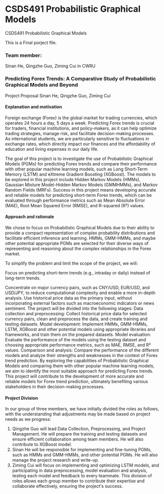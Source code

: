 # CSDS491 Probabilistic Graphical Models
 CSDS491 Probabilistic Graphical Models

This is a Final porject file.

### Team member:
Sinan He, Qingzhe Guo, Ziming Cui in CWRU

### Predicting Forex Trends: A Comparative Study of Probabilistic Graphical Models and Beyond
Project Proposal
Sinan He, Qingzhe Guo, Ziming Cui

#### Explanation and motivation
Foreign exchange (Forex) is the global market for trading currencies, which operates 24
hours a day, 5 days a week. Predicting Forex trends is crucial for traders, financial
institutions, and policy-makers, as it can help optimize trading strategies, manage risk,
and facilitate decision-making processes. As international students, we are particularly
sensitive to fluctuations in exchange rates, which directly impact our finances and the
affordability of education and living expenses in our daily life.

The goal of this project is to investigate the use of Probabilistic Graphical Models
(PGMs) for predicting Forex trends and compare their performance with other popular
machine learning models, such as Long Short-Term Memory (LSTM) and eXtreme
Gradient Boosting (XGBoost). The models to be explored in this project include Hidden
Markov Models (HMMs), Gaussian Mixture Model-Hidden Markov Models (GMMHMMs),
and Markov Random Fields (MRFs). Success in this project means developing
accurate and reliable models for predicting short-term Forex trends, which can be
evaluated through performance metrics such as Mean Absolute Error (MAE), Root
Mean Squared Error (RMSE), and R-squared (R²) values.

#### Approach and rationale
We chose to focus on Probabilistic Graphical Models due to their ability to provide a
compact representation of complex probability distributions and facilitate efficient
inference and learning. HMMs, GMM-HMMs, and maybe other potential appropriate
PGMs are selected for their diverse ways of representing and reasoning about the
complex relationships in the Forex market.

To simplify the problem and limit the scope of the project, we will:

Focus on predicting short-term trends (e.g., intraday or daily) instead of long-term
trends.

Concentrate on major currency pairs, such as CNY/USD, EUR/USD, and USD/JPY, to
reduce computational complexity and enable a more in-depth analysis.
Use historical price data as the primary input, without incorporating external factors
such as macroeconomic indicators or news sentiment.
The project will be divided into the following stages:
Data collection and preprocessing: Collect historical price data for selected currency
pairs, clean and preprocess the data, and create training and testing datasets.
Model development: Implement HMMs, GMM-HMMs, LSTM, XGBoost and other
potential models using appropriate libraries and frameworks, and train them on the
prepared datasets.
Model evaluation: Evaluate the performance of the models using the testing dataset and
choosing appropriate performance metrics, such as MAE, RMSE, and R² values.
Comparison and analysis: Compare the performance of the different models and
analyze their strengths and weaknesses in the context of Forex trend prediction.
By exploring the capabilities of Probabilistic Graphical Models and comparing them with
other popular machine learning models, we aim to identify the most suitable approach
for predicting Forex trends. This project will contribute to the development of more
accurate and reliable models for Forex trend prediction, ultimately benefiting various
stakeholders in their decision-making processes.

#### Project Division
In our group of three members, we have initially divided the roles as follows, with the
understanding that adjustments may be made based on project needs as we progress:
1. Qingzhe Guo will lead Data Collection, Preprocessing, and Project Management. He
will prepare the training and testing datasets and ensure efficient collaboration among
team members. He will also contribute to XGBoost model.
2. Sinan He will be responsible for implementing and fine-tuning PGMs, such as HMMs
and GMM-HMMs, and other potential PGMs. He will also manage the project research
and write-up.
3. Ziming Cui will focus on implementing and optimizing LSTM models, and participating
in data preprocessing, model evaluation and analysis, testing each model and feedback
to every teammate.
This division of roles allows each group member to contribute their expertise and
collaborate effectively, ensuring the project's success.
